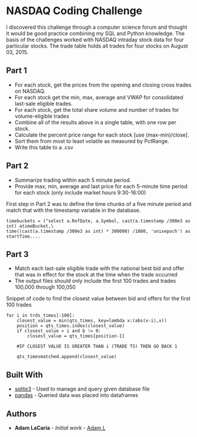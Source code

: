 # NASDAQ Coding Challenge 

I discovered this challenge through a computer science forum and thought it would be good practice combining my SQL and Python knowledge. The basis of the challenges worked with NASDAQ intraday stock data for four particular stocks. The trade table holds all trades for four stocks on August 03, 2015. 

## Part 1

* For each stock, get the prices from the opening and closing cross trades on NASDAQ. 
* For each stock get the min, max, average and VWAP for consolidated last-sale eligible trades. 
* For each stock, get the total share volume and number of trades for volume-eligible trades
* Combine all of the results above in a single table, with one row per stock. 
*	Calculate the percent price range for each stock [use (max-min)/close].
*	Sort them from most to least volatile as measured by PctRange.
*	Write this table to a .csv 


## Part 2

* Summarize trading within each 5 minute period.
* Provide max, min, average and last price for each 5-minute time period for each stock (only include market hours 9:30-16:00) 


First step in Part 2 was to define the time chunks of a five minute period and match that with the timestamp variable in the database.

```
timebuckets = ("select a.RefDate, a.Symbol, cast(a.timestamp /300e3 as int) atimeBucket,\
time((cast(a.timestamp /300e3 as int) * 300000) /1000, 'unixepoch') as startTime.... 
```

## Part 3

* Match each last-sale eligible trade with the national best bid and offer that was in effect for the stock at the time when the trade occurred 
* The output files should only include the first 100 trades and trades 100,000 through 100,050


Snippet of code to find the closest value between bid and offers for the first 100 trades 


```
for i in trds_times[:100]:
	closest_value = min(qts_times, key=lambda x:(abs(x-i),x))
	position = qts_times.index(closest_value)
	if closest_value > i and b != 0:
		closest_value = qts_times[position-1]
		
	#IF CLOSEST VALUE IS GREATER THAN i (TRADE TS) THEN GO BACK 1
	
	qts_timesmatched.append(closest_value)
```

## Built With

* [sqlite3](https://docs.python.org/3/library/sqlite3.html#module-sqlite3) - Used to manage and query given database file
* [pandas](https://pandas.pydata.org/pandas-docs/stable/reference/api/pandas.DataFrame.to_numpy.html) - Queried data was placed into dataframes 
 
## Authors

* **Adam LaCaria** - *Initial work* - [Adam L](https://github.com/afl5082)
